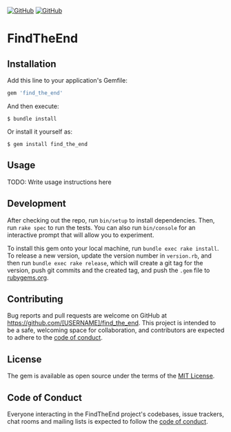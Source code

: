 <a href="LICENSE" alt="MIT License"><img alt="GitHub" src="https://img.shields.io/github/license/toshiki670/find_the_end?style=flat-square"></a>
<a href="https://github.com/toshiki670/find_the_end/actions" alt="Check action"><img alt="GitHub" src="https://img.shields.io/github/workflow/status/toshiki670/find_the_end/Ruby?label=Ruby&style=flat-square"></a>

# FindTheEnd

## Installation

Add this line to your application's Gemfile:

```ruby
gem 'find_the_end'
```

And then execute:

    $ bundle install

Or install it yourself as:

    $ gem install find_the_end

## Usage

TODO: Write usage instructions here

## Development

After checking out the repo, run `bin/setup` to install dependencies. Then, run `rake spec` to run the tests. You can also run `bin/console` for an interactive prompt that will allow you to experiment.

To install this gem onto your local machine, run `bundle exec rake install`. To release a new version, update the version number in `version.rb`, and then run `bundle exec rake release`, which will create a git tag for the version, push git commits and the created tag, and push the `.gem` file to [rubygems.org](https://rubygems.org).

## Contributing

Bug reports and pull requests are welcome on GitHub at https://github.com/[USERNAME]/find_the_end. This project is intended to be a safe, welcoming space for collaboration, and contributors are expected to adhere to the [code of conduct](https://github.com/[USERNAME]/find_the_end/blob/master/CODE_OF_CONDUCT.md).

## License

The gem is available as open source under the terms of the [MIT License](https://opensource.org/licenses/MIT).

## Code of Conduct

Everyone interacting in the FindTheEnd project's codebases, issue trackers, chat rooms and mailing lists is expected to follow the [code of conduct](https://github.com/[USERNAME]/find_the_end/blob/master/CODE_OF_CONDUCT.md).
